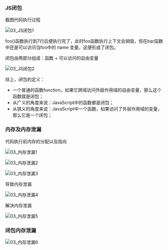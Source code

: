 ### JS闭包

截图代码执行过程

![03_JS闭包1](D:\前端视频\js高级\截图\03_JS闭包1.png)

foo()函数执行到7行后便执行完了，此时foo函数执行上下文会销毁，但在bar函数中还是可以访问当foo中的 name 变量，这便形成了闭包。

闭包由两部分组成：函数 + 可以访问的自由变量

![03_JS闭包2](D:\前端视频\js高级\截图\03_JS闭包2.png)

综上，闭包的定义：

- 一个普通的函数function，如果它跨域访问外层作用域的自由变量，那么这个函数就是闭包；
- 从广义的角度来说：JavaScript中的函数都是闭包；
- 从狭义的角度来说：JavaScript中一个函数，如果访问了外层作用域的变量，那么它是一个闭包；



### 内存及内存泄漏

代码执行前内存的分配以及指向

![03_内存泄漏1](D:\前端视频\js高级\截图\03_内存泄漏1.png)



![03_内存泄漏2](D:\前端视频\js高级\截图\03_内存泄漏2.png)



![03_内存泄漏3](D:\前端视频\js高级\截图\03_内存泄漏3.png)

导致内存泄漏

![03_内存泄漏4](D:\前端视频\js高级\截图\03_内存泄漏4.png)

解决内存泄漏

![03_内存泄漏5](D:\前端视频\js高级\截图\03_内存泄漏5.png)



### 闭包内存泄漏

![03_内存泄漏6](D:\前端视频\js高级\截图\03_内存泄漏6.png)